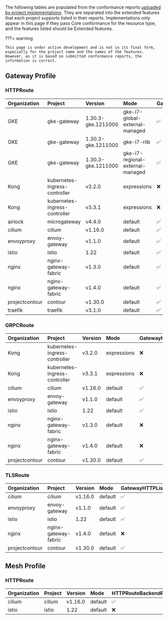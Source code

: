 
The following tables are populated from the conformance reports [uploaded by project implementations](https://github.com/kubernetes-sigs/gateway-api/tree/main/conformance/reports). They are separated into the extended features that each project supports listed in their reports.
Implementations only appear in this page if they pass Core conformance for the resource type, and the features listed should be Extended features.



???+ warning


    This page is under active development and is not in its final form,
    especially for the project name and the names of the features.
    However, as it is based on submitted conformance reports, the information is correct.


## Gateway Profile

### HTTPRoute

| Organization   | Project                       | Version            | Mode                             | GatewayPort8080    | HTTPRouteHostRewrite   | HTTPRoutePathRedirect   | HTTPRouteRequestMirror   | HTTPRouteResponseHeaderModification   | HTTPRouteSchemeRedirect   | HTTPRouteMethodMatching   | HTTPRoutePathRewrite   | HTTPRouteQueryParamMatching   | HTTPRouteParentRefPort   | GatewayHTTPListenerIsolation   | GatewayStaticAddresses   | HTTPRouteBackendProtocolH2C   | HTTPRouteBackendProtocolWebSocket   | HTTPRouteBackendRequestHeaderModification   | HTTPRouteBackendTimeout   | HTTPRoutePortRedirect   | HTTPRouteRequestMultipleMirrors   | HTTPRouteRequestTimeout   |
|:---------------|:------------------------------|:-------------------|:---------------------------------|:-------------------|:-----------------------|:------------------------|:-------------------------|:--------------------------------------|:--------------------------|:--------------------------|:-----------------------|:------------------------------|:-------------------------|:-------------------------------|:-------------------------|:------------------------------|:------------------------------------|:--------------------------------------------|:--------------------------|:------------------------|:----------------------------------|:--------------------------|
| GKE            | gke-gateway                   | 1.30.3-gke.1211000 | gke-l7-global-external-managed   | :white_check_mark: | :white_check_mark:     | :white_check_mark:      | :white_check_mark:       | :white_check_mark:                    | :white_check_mark:        | :x:                       | :x:                    | :x:                           | :x:                      | :x:                            | :x:                      | :x:                           | :x:                                 | :x:                                         | :x:                       | :x:                     | :x:                               | :x:                       |
| GKE            | gke-gateway                   | 1.30.3-gke.1211000 | gke-l7-rilb                      | :white_check_mark: | :white_check_mark:     | :white_check_mark:      | :white_check_mark:       | :white_check_mark:                    | :white_check_mark:        | :x:                       | :x:                    | :x:                           | :x:                      | :x:                            | :x:                      | :x:                           | :x:                                 | :x:                                         | :x:                       | :x:                     | :x:                               | :x:                       |
| GKE            | gke-gateway                   | 1.30.3-gke.1211000 | gke-l7-regional-external-managed | :white_check_mark: | :white_check_mark:     | :white_check_mark:      | :white_check_mark:       | :white_check_mark:                    | :white_check_mark:        | :x:                       | :x:                    | :x:                           | :x:                      | :x:                            | :x:                      | :x:                           | :x:                                 | :x:                                         | :x:                       | :x:                     | :x:                               | :x:                       |
| Kong           | kubernetes-ingress-controller | v3.2.0             | expressions                      | :x:                | :white_check_mark:     | :x:                     | :x:                      | :white_check_mark:                    | :x:                       | :white_check_mark:        | :white_check_mark:     | :white_check_mark:            | :x:                      | :x:                            | :x:                      | :x:                           | :x:                                 | :x:                                         | :x:                       | :x:                     | :x:                               | :x:                       |
| Kong           | kubernetes-ingress-controller | v3.3.1             | expressions                      | :x:                | :white_check_mark:     | :x:                     | :x:                      | :white_check_mark:                    | :x:                       | :white_check_mark:        | :white_check_mark:     | :white_check_mark:            | :x:                      | :x:                            | :x:                      | :x:                           | :x:                                 | :x:                                         | :x:                       | :x:                     | :x:                               | :x:                       |
| airlock        | microgateway                  | v4.4.0             | default                          | :white_check_mark: | :x:                    | :x:                     | :x:                      | :x:                                   | :x:                       | :white_check_mark:        | :x:                    | :white_check_mark:            | :white_check_mark:       | :x:                            | :x:                      | :x:                           | :x:                                 | :x:                                         | :x:                       | :x:                     | :x:                               | :x:                       |
| cilium         | cilium                        | v1.16.0            | default                          | :white_check_mark: | :white_check_mark:     | :white_check_mark:      | :white_check_mark:       | :white_check_mark:                    | :white_check_mark:        | :white_check_mark:        | :white_check_mark:     | :white_check_mark:            | :white_check_mark:       | :white_check_mark:             | :white_check_mark:       | :white_check_mark:            | :white_check_mark:                  | :white_check_mark:                          | :white_check_mark:        | :white_check_mark:      | :white_check_mark:                | :white_check_mark:        |
| envoyproxy     | envoy-gateway                 | v1.1.0             | default                          | :white_check_mark: | :white_check_mark:     | :white_check_mark:      | :white_check_mark:       | :white_check_mark:                    | :white_check_mark:        | :white_check_mark:        | :white_check_mark:     | :white_check_mark:            | :white_check_mark:       | :white_check_mark:             | :white_check_mark:       | :x:                           | :x:                                 | :white_check_mark:                          | :white_check_mark:        | :white_check_mark:      | :white_check_mark:                | :white_check_mark:        |
| istio          | istio                         | 1.22               | default                          | :white_check_mark: | :white_check_mark:     | :white_check_mark:      | :white_check_mark:       | :white_check_mark:                    | :white_check_mark:        | :white_check_mark:        | :white_check_mark:     | :white_check_mark:            | :white_check_mark:       | :white_check_mark:             | :white_check_mark:       | :x:                           | :x:                                 | :white_check_mark:                          | :white_check_mark:        | :white_check_mark:      | :white_check_mark:                | :white_check_mark:        |
| nginx          | nginx-gateway-fabric          | v1.3.0             | default                          | :white_check_mark: | :white_check_mark:     | :x:                     | :x:                      | :white_check_mark:                    | :white_check_mark:        | :white_check_mark:        | :white_check_mark:     | :white_check_mark:            | :x:                      | :x:                            | :x:                      | :x:                           | :x:                                 | :x:                                         | :x:                       | :white_check_mark:      | :x:                               | :x:                       |
| nginx          | nginx-gateway-fabric          | v1.4.0             | default                          | :white_check_mark: | :white_check_mark:     | :x:                     | :x:                      | :white_check_mark:                    | :white_check_mark:        | :white_check_mark:        | :white_check_mark:     | :white_check_mark:            | :x:                      | :x:                            | :x:                      | :x:                           | :x:                                 | :x:                                         | :x:                       | :white_check_mark:      | :x:                               | :x:                       |
| projectcontour | contour                       | v1.30.0            | default                          | :white_check_mark: | :white_check_mark:     | :white_check_mark:      | :white_check_mark:       | :white_check_mark:                    | :white_check_mark:        | :white_check_mark:        | :white_check_mark:     | :white_check_mark:            | :white_check_mark:       | :white_check_mark:             | :white_check_mark:       | :x:                           | :x:                                 | :white_check_mark:                          | :white_check_mark:        | :white_check_mark:      | :white_check_mark:                | :white_check_mark:        |
| traefik        | traefik                       | v3.1.0             | default                          | :white_check_mark: | :white_check_mark:     | :white_check_mark:      | :x:                      | :x:                                   | :white_check_mark:        | :white_check_mark:        | :white_check_mark:     | :white_check_mark:            | :x:                      | :x:                            | :x:                      | :x:                           | :x:                                 | :x:                                         | :x:                       | :white_check_mark:      | :x:                               | :x:                       |

### GRPCRoute

| Organization   | Project                       | Version   | Mode        | GatewayHTTPListenerIsolation   | GatewayPort8080    | GatewayStaticAddresses   |
|:---------------|:------------------------------|:----------|:------------|:-------------------------------|:-------------------|:-------------------------|
| Kong           | kubernetes-ingress-controller | v3.2.0    | expressions | :x:                            | :x:                | :x:                      |
| Kong           | kubernetes-ingress-controller | v3.3.1    | expressions | :x:                            | :x:                | :x:                      |
| cilium         | cilium                        | v1.16.0   | default     | :white_check_mark:             | :white_check_mark: | :white_check_mark:       |
| envoyproxy     | envoy-gateway                 | v1.1.0    | default     | :white_check_mark:             | :white_check_mark: | :white_check_mark:       |
| istio          | istio                         | 1.22      | default     | :white_check_mark:             | :white_check_mark: | :white_check_mark:       |
| nginx          | nginx-gateway-fabric          | v1.3.0    | default     | :x:                            | :x:                | :x:                      |
| nginx          | nginx-gateway-fabric          | v1.4.0    | default     | :x:                            | :x:                | :x:                      |
| projectcontour | contour                       | v1.30.0   | default     | :white_check_mark:             | :white_check_mark: | :white_check_mark:       |

### TLSRoute

| Organization   | Project              | Version   | Mode    | GatewayHTTPListenerIsolation   | GatewayPort8080    | GatewayStaticAddresses   |
|:---------------|:---------------------|:----------|:--------|:-------------------------------|:-------------------|:-------------------------|
| cilium         | cilium               | v1.16.0   | default | :white_check_mark:             | :white_check_mark: | :white_check_mark:       |
| envoyproxy     | envoy-gateway        | v1.1.0    | default | :white_check_mark:             | :white_check_mark: | :white_check_mark:       |
| istio          | istio                | 1.22      | default | :white_check_mark:             | :white_check_mark: | :white_check_mark:       |
| nginx          | nginx-gateway-fabric | v1.4.0    | default | :x:                            | :x:                | :x:                      |
| projectcontour | contour              | v1.30.0   | default | :white_check_mark:             | :white_check_mark: | :white_check_mark:       |

## Mesh Profile

### HTTPRoute

| Organization   | Project   | Version   | Mode    | HTTPRouteBackendProtocolH2C   | HTTPRouteBackendProtocolWebSocket   | HTTPRouteBackendRequestHeaderModification   | HTTPRouteBackendTimeout   | HTTPRouteHostRewrite   | HTTPRouteMethodMatching   | HTTPRoutePathRedirect   | HTTPRoutePathRewrite   | HTTPRoutePortRedirect   | HTTPRouteQueryParamMatching   | HTTPRouteRequestMirror   | HTTPRouteRequestMultipleMirrors   | HTTPRouteRequestTimeout   | HTTPRouteResponseHeaderModification   | HTTPRouteSchemeRedirect   | MeshClusterIPMatching   | MeshConsumerRoute   | HTTPRouteParentRefPort   |
|:---------------|:----------|:----------|:--------|:------------------------------|:------------------------------------|:--------------------------------------------|:--------------------------|:-----------------------|:--------------------------|:------------------------|:-----------------------|:------------------------|:------------------------------|:-------------------------|:----------------------------------|:--------------------------|:--------------------------------------|:--------------------------|:------------------------|:--------------------|:-------------------------|
| cilium         | cilium    | v1.16.0   | default | :white_check_mark:            | :white_check_mark:                  | :white_check_mark:                          | :white_check_mark:        | :white_check_mark:     | :white_check_mark:        | :white_check_mark:      | :white_check_mark:     | :white_check_mark:      | :white_check_mark:            | :white_check_mark:       | :white_check_mark:                | :white_check_mark:        | :white_check_mark:                    | :white_check_mark:        | :white_check_mark:      | :white_check_mark:  | :x:                      |
| istio          | istio     | 1.22      | default | :x:                           | :x:                                 | :white_check_mark:                          | :white_check_mark:        | :white_check_mark:     | :white_check_mark:        | :white_check_mark:      | :white_check_mark:     | :white_check_mark:      | :white_check_mark:            | :white_check_mark:       | :white_check_mark:                | :white_check_mark:        | :white_check_mark:                    | :white_check_mark:        | :x:                     | :white_check_mark:  | :white_check_mark:       |